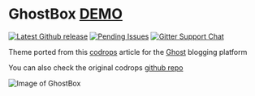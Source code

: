 # GhostBox [DEMO](http://dmanning.com.au/ghostbox)

[![Latest Github release](https://img.shields.io/github/release/dylush/GhostBox.svg?style=flat-square)](http://github.com/dylush/GhostBox/releases/latest)
[![Pending Issues](http://img.shields.io/github/issues/dylush/GhostBox.svg?style=flat-square)](http://github.com/dylush/GhostBox/issues)
[![Gitter Support Chat](https://img.shields.io/badge/Gitter-Support_chat-green.svg?style=flat-square)](//gitter.im/dylush/GhostBox)

Theme ported from this [codrops](http://tympanus.net/codrops/2013/04/23/fullscreen-layout-with-page-transitions) article for the [Ghost](https://ghost.org/) blogging platform

You can also check the original codrops [github repo](https://github.com/codrops/FullscreenLayoutPageTransitions)

![Image of GhostBox](http://i.imgur.com/Az7SlwF.png)
